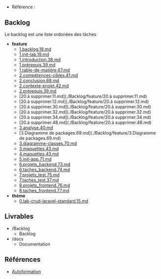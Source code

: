 #  

- Référence :   

 

## Backlog 

Le backlog est une liste ordonées des tâches 

- **feature** 
  - [1.backlog.18.md](./Backlog/feature/1.backlog.18.md) 
  - [1.init-lab.19.md](./Backlog/feature/1.init-lab.19.md) 
  - [1.introduction.38.md](./Backlog/feature/1.introduction.38.md) 
  - [1.prérequis.39.md](./Backlog/feature/1.prérequis.39.md) 
  - [1.table-de-matière.67.md](./Backlog/feature/1.table-de-matière.67.md) 
  - [2.compétences-cibles.41.md](./Backlog/feature/2.compétences-cibles.41.md) 
  - [2.conclusion.68.md](./Backlog/feature/2.conclusion.68.md) 
  - [2.contexte-projet.42.md](./Backlog/feature/2.contexte-projet.42.md) 
  - [2.prérequis.39.md](./Backlog/feature/2.prérequis.39.md) 
  - [20.à supprimer.11.md](./Backlog/feature/20.à supprimer.11.md) 
  - [20.à supprimer.12.md](./Backlog/feature/20.à supprimer.12.md) 
  - [20.à supprimer.30.md](./Backlog/feature/20.à supprimer.30.md) 
  - [20.à supprimer.32.md](./Backlog/feature/20.à supprimer.32.md) 
  - [20.à supprimer.34.md](./Backlog/feature/20.à supprimer.34.md) 
  - [20.à supprimer.48.md](./Backlog/feature/20.à supprimer.48.md) 
  - [3.analyse.40.md](./Backlog/feature/3.analyse.40.md) 
  - [3.Diagramme de packages.69.md](./Backlog/feature/3.Diagramme de packages.69.md) 
  - [3.diagramme-classes.70.md](./Backlog/feature/3.diagramme-classes.70.md) 
  - [3.maquettes.43.md](./Backlog/feature/3.maquettes.43.md) 
  - [4.maquettes.43.md](./Backlog/feature/4.maquettes.43.md) 
  - [5.init-app.71.md](./Backlog/feature/5.init-app.71.md) 
  - [6.projets_backend.73.md](./Backlog/feature/6.projets_backend.73.md) 
  - [6.taches_backend.74.md](./Backlog/feature/6.taches_backend.74.md) 
  - [7.projets_test.75.md](./Backlog/feature/7.projets_test.75.md) 
  - [7.taches_test.37.md](./Backlog/feature/7.taches_test.37.md) 
  - [8.projets_frontend.76.md](./Backlog/feature/8.projets_frontend.76.md) 
  - [8.taches_frontend.77.md](./Backlog/feature/8.taches_frontend.77.md) 
- **thème** 
  - [0.lab-crud-laravel-standard.15.md](./Backlog/thème/0.lab-crud-laravel-standard.15.md) 
## Livrables 

 

- /Backlog 
  - Backlog 
- /docs 
  - Documentation 
## Références 

 

- [Autoformation](#) 

